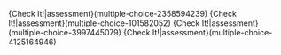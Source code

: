 {Check It!|assessment}(multiple-choice-2358594239)
{Check It!|assessment}(multiple-choice-101582052)
{Check It!|assessment}(multiple-choice-3997445079)
{Check It!|assessment}(multiple-choice-4125164946)
